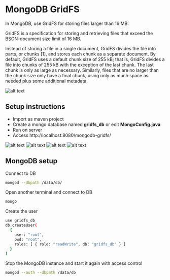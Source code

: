 # MongoDB GridFS
In MongoDB, use GridFS for storing files larger than 16 MB.

GridFS is a specification for storing and retrieving files that exceed the BSON-document size limit of 16 MB.

Instead of storing a file in a single document, GridFS divides the file into parts, or chunks [1], and stores each chunk as a separate document. By default, GridFS uses a default chunk size of 255 kB; that is, GridFS divides a file into chunks of 255 kB with the exception of the last chunk. The last chunk is only as large as necessary. Similarly, files that are no larger than the chunk size only have a final chunk, using only as much space as needed plus some additional metadata.

![alt text](https://res.cloudinary.com/haritkumar/image/upload/v1535802554/github/gridfs1.png)

## Setup instructions
- Import as maven project
- Create a mongo database named **gridfs_db** or edit **MongoConfig.java**
- Run on server
- Access http://localhost:8080/mongodb-gridfs/

![alt text](https://res.cloudinary.com/haritkumar/image/upload/v1535804733/github/1g.png)
![alt text](https://res.cloudinary.com/haritkumar/image/upload/v1535804733/github/2g.png)
![alt text](https://res.cloudinary.com/haritkumar/image/upload/v1535804733/github/3g.png)
![alt text](https://res.cloudinary.com/haritkumar/image/upload/v1535804733/github/4g.png)


## MongoDB setup
Connect to DB

```sh
mongod --dbpath /data/db/
```

Open another terminal and connect to DB

```sh
mongo
```
Create the user

```sh
use gridfs_db
db.createUser(
  {
    user: "root",
    pwd: "root",
    roles: [ { role: "readWrite", db: "gridfs_db" } ]
  }
)
```

Stop the MongoDB instance and start it again with access control

```sh
mongod --auth --dbpath /data/db
```

